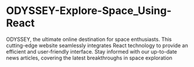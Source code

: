# ODYSSEY-Explore-Space_Using-React
ODYSSEY, the ultimate online destination for space enthusiasts. This cutting-edge website seamlessly integrates React technology to provide an efficient and user-friendly interface. Stay informed with our up-to-date news articles, covering the latest breakthroughs in space exploration
